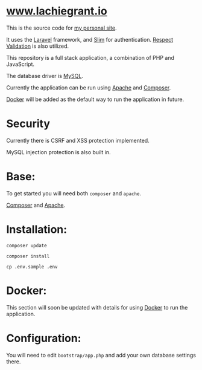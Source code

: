 # www.lachiegrant.io

This is the source code for [my personal site](http://www.lachiegrant.io).

It uses the [Laravel](https://laravel.com/) framework, and [Slim](https://www.slimframework.com/) for authentication. [Respect Validation](https://github.com/Respect/Validation) is also utilized.

This repository is a full stack application, a combination of PHP and JavaScript.

The database driver is [MySQL](https://www.mysql.com/).

Currently the application can be run using [Apache](http://www.apache.org/) and [Composer](https://getcomposer.org/).

[Docker](https://www.docker.com) will be added as the default way to run the application in future.

Security
=
Currently there is CSRF and XSS protection implemented.

MySQL injection protection is also built in.

Base:
=
To get started you will need both `composer` and `apache`.

[Composer](https://getcomposer.org/) and [Apache](http://www.apache.org/).

Installation:
=
`composer update` 

`composer install` 

`cp .env.sample .env`

Docker:
=
This section will soon be updated with details for using [Docker](https://www.docker.com/) to run the application.

Configuration:
=
You will need to edit `bootstrap/app.php` and add your own database settings there.
